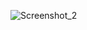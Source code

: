![Screenshot_2](https://user-images.githubusercontent.com/46603841/177346440-682e4b8c-8e41-4e5a-adb0-0d719e8b6ad7.png)
